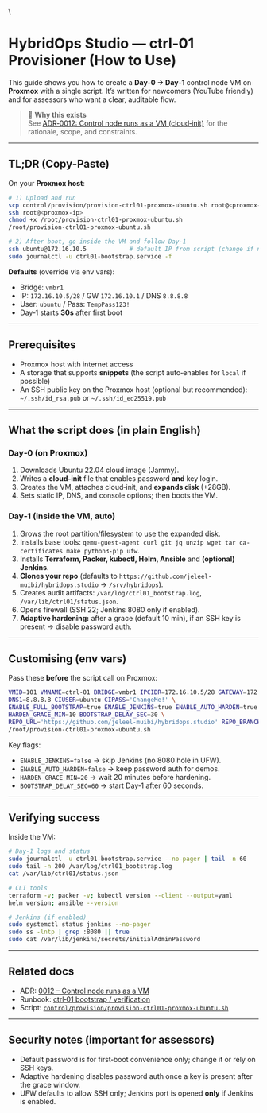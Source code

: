 \
# HybridOps Studio — ctrl‑01 Provisioner (How to Use)

This guide shows you how to create a **Day‑0 → Day‑1** control node VM on **Proxmox** with a single script.
It’s written for newcomers (YouTube friendly) and for assessors who want a clear, auditable flow.

> 📌 **Why this exists**  
> See [ADR‑0012: Control node runs as a VM (cloud‑init)](../adr/ADR-0012_control-node-as-vm.md) for the rationale, scope, and constraints.

---

## TL;DR (Copy‑Paste)

On your **Proxmox host**:

```bash
# 1) Upload and run
scp control/provision/provision-ctrl01-proxmox-ubuntu.sh root@<proxmox-ip>:/root/
ssh root@<proxmox-ip>
chmod +x /root/provision-ctrl01-proxmox-ubuntu.sh
/root/provision-ctrl01-proxmox-ubuntu.sh

# 2) After boot, go inside the VM and follow Day‑1
ssh ubuntu@172.16.10.5            # default IP from script (change if needed)
sudo journalctl -u ctrl01-bootstrap.service -f
```

**Defaults** (override via env vars):  
- Bridge: `vmbr1`  
- IP: `172.16.10.5/28` / GW `172.16.10.1` / DNS `8.8.8.8`  
- User: `ubuntu` / Pass: `TempPass123!`  
- Day‑1 starts **30s** after first boot

---

## Prerequisites

- Proxmox host with internet access
- A storage that supports **snippets** (the script auto‑enables for `local` if possible)
- An SSH public key on the Proxmox host (optional but recommended):  
  `~/.ssh/id_rsa.pub` or `~/.ssh/id_ed25519.pub`

---

## What the script does (in plain English)

### Day‑0 (on Proxmox)
1. Downloads Ubuntu 22.04 cloud image (Jammy).
2. Writes a **cloud‑init** file that enables password **and** key login.
3. Creates the VM, attaches cloud‑init, and **expands disk** (+28GB).
4. Sets static IP, DNS, and console options; then boots the VM.

### Day‑1 (inside the VM, auto)
1. Grows the root partition/filesystem to use the expanded disk.
2. Installs base tools: `qemu-guest-agent curl git jq unzip wget tar ca-certificates make python3-pip ufw`.
3. Installs **Terraform, Packer, kubectl, Helm, Ansible** and **(optional) Jenkins**.
4. **Clones your repo** (defaults to `https://github.com/jeleel-muibi/hybridops.studio` → `/srv/hybridops`).  
5. Creates audit artifacts: `/var/log/ctrl01_bootstrap.log`, `/var/lib/ctrl01/status.json`.
6. Opens firewall (SSH 22; Jenkins 8080 only if enabled).
7. **Adaptive hardening:** after a grace (default 10 min), if an SSH key is present → disable password auth.

---

## Customising (env vars)

Pass these **before** the script call on Proxmox:

```bash
VMID=101 VMNAME=ctrl-01 BRIDGE=vmbr1 IPCIDR=172.16.10.5/28 GATEWAY=172.16.10.1 \
DNS1=8.8.8.8 CIUSER=ubuntu CIPASS='ChangeMe!' \
ENABLE_FULL_BOOTSTRAP=true ENABLE_JENKINS=true ENABLE_AUTO_HARDEN=true \
HARDEN_GRACE_MIN=10 BOOTSTRAP_DELAY_SEC=30 \
REPO_URL='https://github.com/jeleel-muibi/hybridops.studio' REPO_BRANCH=main REPO_DIR=/srv/hybridops \
/root/provision-ctrl01-proxmox-ubuntu.sh
```

Key flags:
- `ENABLE_JENKINS=false` → skip Jenkins (no 8080 hole in UFW).
- `ENABLE_AUTO_HARDEN=false` → keep password auth for demos.
- `HARDEN_GRACE_MIN=20` → wait 20 minutes before hardening.
- `BOOTSTRAP_DELAY_SEC=60` → start Day‑1 after 60 seconds.

---

## Verifying success

Inside the VM:
```bash
# Day‑1 logs and status
sudo journalctl -u ctrl01-bootstrap.service --no-pager | tail -n 60
sudo tail -n 200 /var/log/ctrl01_bootstrap.log
cat /var/lib/ctrl01/status.json

# CLI tools
terraform -v; packer -v; kubectl version --client --output=yaml
helm version; ansible --version

# Jenkins (if enabled)
sudo systemctl status jenkins --no-pager
sudo ss -lntp | grep :8080 || true
sudo cat /var/lib/jenkins/secrets/initialAdminPassword
```

---

## Related docs
- ADR: [0012 – Control node runs as a VM](../adr/ADR-0012_control-node-as-vm.md)
- Runbook: [ctrl‑01 bootstrap / verification](../runbooks/bootstrap/bootstrap-ctrl01-node.md)
- Script: [`control/provision/provision-ctrl01-proxmox-ubuntu.sh`](../../control/tools/provision/provision-ctrl01-proxmox-ubuntu.sh)

---

## Security notes (important for assessors)
- Default password is for first‑boot convenience only; change it or rely on SSH keys.
- Adaptive hardening disables password auth once a key is present after the grace window.
- UFW defaults to allow SSH only; Jenkins port is opened **only** if Jenkins is enabled.
